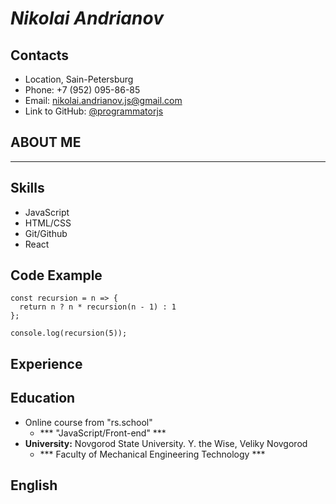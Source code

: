 # _Nikolai Andrianov_

## Contacts
* Location, Sain-Petersburg
* Phone: +7 (952) 095-86-85 
* Email: nikolai.andrianov.js@gmail.com
* Link to GitHub: [@programmatorjs](https://github.com/programmatorjs)

## ABOUT ME

------------
## Skills
* JavaScript
* HTML/CSS
* Git/Github
* React
## Code Example
```
const recursion = n => {
  return n ? n * recursion(n - 1) : 1
};

console.log(recursion(5));

```

## Experience
## Education
* Online course from "rs.school"
    - *** "JavaScript/Front-end" ***
* __University:__  Novgorod State University. Y. the Wise, Veliky Novgorod 
    - *** Faculty of Mechanical Engineering Technology ***
## English
